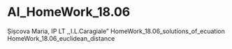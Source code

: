 # AI_HomeWork_18.06
Șișcova Maria, IP LT ,,I.L.Caragiale”
HomeWork_18.06_solutions_of_ecuation
HomeWork_18.06_euclidean_distance

